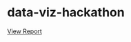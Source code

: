 # data-viz-hackathon
[View Report](http://htmlpreview.github.io/?https://github.com/The-Real-PDF/data-viz-hackathon/blob/master/data-viz-hackathon.html)

